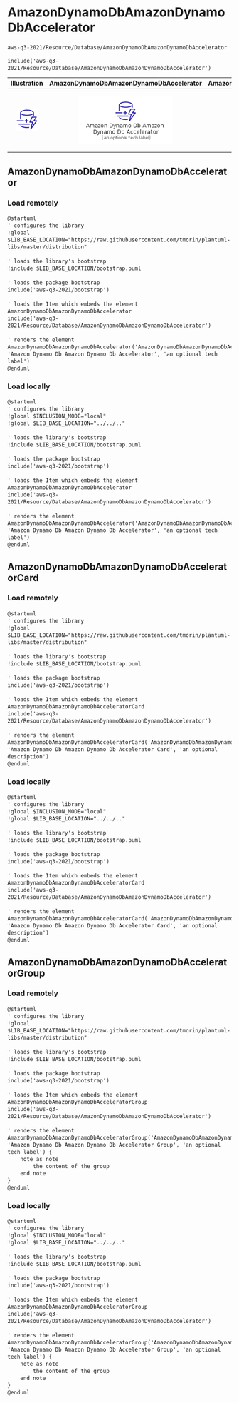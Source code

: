 # AmazonDynamoDbAmazonDynamoDbAccelerator


```text
aws-q3-2021/Resource/Database/AmazonDynamoDbAmazonDynamoDbAccelerator
```

```text
include('aws-q3-2021/Resource/Database/AmazonDynamoDbAmazonDynamoDbAccelerator')
```



| Illustration | AmazonDynamoDbAmazonDynamoDbAccelerator | AmazonDynamoDbAmazonDynamoDbAcceleratorCard | AmazonDynamoDbAmazonDynamoDbAcceleratorGroup |
| :---: | :---: | :---: | :---: |
| ![illustration for Illustration](../../../aws-q3-2021/Resource/Database/AmazonDynamoDbAmazonDynamoDbAccelerator.png) | ![illustration for AmazonDynamoDbAmazonDynamoDbAccelerator](../../../aws-q3-2021/Resource/Database/AmazonDynamoDbAmazonDynamoDbAccelerator.Local.png) | ![illustration for AmazonDynamoDbAmazonDynamoDbAcceleratorCard](../../../aws-q3-2021/Resource/Database/AmazonDynamoDbAmazonDynamoDbAcceleratorCard.Local.png) | ![illustration for AmazonDynamoDbAmazonDynamoDbAcceleratorGroup](../../../aws-q3-2021/Resource/Database/AmazonDynamoDbAmazonDynamoDbAcceleratorGroup.Local.png) |




## AmazonDynamoDbAmazonDynamoDbAccelerator

### Load remotely
```plantuml
@startuml
' configures the library
!global $LIB_BASE_LOCATION="https://raw.githubusercontent.com/tmorin/plantuml-libs/master/distribution"

' loads the library's bootstrap
!include $LIB_BASE_LOCATION/bootstrap.puml

' loads the package bootstrap
include('aws-q3-2021/bootstrap')

' loads the Item which embeds the element AmazonDynamoDbAmazonDynamoDbAccelerator
include('aws-q3-2021/Resource/Database/AmazonDynamoDbAmazonDynamoDbAccelerator')

' renders the element
AmazonDynamoDbAmazonDynamoDbAccelerator('AmazonDynamoDbAmazonDynamoDbAccelerator', 'Amazon Dynamo Db Amazon Dynamo Db Accelerator', 'an optional tech label')
@enduml
```

### Load locally
```plantuml
@startuml
' configures the library
!global $INCLUSION_MODE="local"
!global $LIB_BASE_LOCATION="../../.."

' loads the library's bootstrap
!include $LIB_BASE_LOCATION/bootstrap.puml

' loads the package bootstrap
include('aws-q3-2021/bootstrap')

' loads the Item which embeds the element AmazonDynamoDbAmazonDynamoDbAccelerator
include('aws-q3-2021/Resource/Database/AmazonDynamoDbAmazonDynamoDbAccelerator')

' renders the element
AmazonDynamoDbAmazonDynamoDbAccelerator('AmazonDynamoDbAmazonDynamoDbAccelerator', 'Amazon Dynamo Db Amazon Dynamo Db Accelerator', 'an optional tech label')
@enduml
```

## AmazonDynamoDbAmazonDynamoDbAcceleratorCard

### Load remotely
```plantuml
@startuml
' configures the library
!global $LIB_BASE_LOCATION="https://raw.githubusercontent.com/tmorin/plantuml-libs/master/distribution"

' loads the library's bootstrap
!include $LIB_BASE_LOCATION/bootstrap.puml

' loads the package bootstrap
include('aws-q3-2021/bootstrap')

' loads the Item which embeds the element AmazonDynamoDbAmazonDynamoDbAcceleratorCard
include('aws-q3-2021/Resource/Database/AmazonDynamoDbAmazonDynamoDbAccelerator')

' renders the element
AmazonDynamoDbAmazonDynamoDbAcceleratorCard('AmazonDynamoDbAmazonDynamoDbAcceleratorCard', 'Amazon Dynamo Db Amazon Dynamo Db Accelerator Card', 'an optional description')
@enduml
```

### Load locally
```plantuml
@startuml
' configures the library
!global $INCLUSION_MODE="local"
!global $LIB_BASE_LOCATION="../../.."

' loads the library's bootstrap
!include $LIB_BASE_LOCATION/bootstrap.puml

' loads the package bootstrap
include('aws-q3-2021/bootstrap')

' loads the Item which embeds the element AmazonDynamoDbAmazonDynamoDbAcceleratorCard
include('aws-q3-2021/Resource/Database/AmazonDynamoDbAmazonDynamoDbAccelerator')

' renders the element
AmazonDynamoDbAmazonDynamoDbAcceleratorCard('AmazonDynamoDbAmazonDynamoDbAcceleratorCard', 'Amazon Dynamo Db Amazon Dynamo Db Accelerator Card', 'an optional description')
@enduml
```

## AmazonDynamoDbAmazonDynamoDbAcceleratorGroup

### Load remotely
```plantuml
@startuml
' configures the library
!global $LIB_BASE_LOCATION="https://raw.githubusercontent.com/tmorin/plantuml-libs/master/distribution"

' loads the library's bootstrap
!include $LIB_BASE_LOCATION/bootstrap.puml

' loads the package bootstrap
include('aws-q3-2021/bootstrap')

' loads the Item which embeds the element AmazonDynamoDbAmazonDynamoDbAcceleratorGroup
include('aws-q3-2021/Resource/Database/AmazonDynamoDbAmazonDynamoDbAccelerator')

' renders the element
AmazonDynamoDbAmazonDynamoDbAcceleratorGroup('AmazonDynamoDbAmazonDynamoDbAcceleratorGroup', 'Amazon Dynamo Db Amazon Dynamo Db Accelerator Group', 'an optional tech label') {
    note as note
        the content of the group
    end note
}
@enduml
```

### Load locally
```plantuml
@startuml
' configures the library
!global $INCLUSION_MODE="local"
!global $LIB_BASE_LOCATION="../../.."

' loads the library's bootstrap
!include $LIB_BASE_LOCATION/bootstrap.puml

' loads the package bootstrap
include('aws-q3-2021/bootstrap')

' loads the Item which embeds the element AmazonDynamoDbAmazonDynamoDbAcceleratorGroup
include('aws-q3-2021/Resource/Database/AmazonDynamoDbAmazonDynamoDbAccelerator')

' renders the element
AmazonDynamoDbAmazonDynamoDbAcceleratorGroup('AmazonDynamoDbAmazonDynamoDbAcceleratorGroup', 'Amazon Dynamo Db Amazon Dynamo Db Accelerator Group', 'an optional tech label') {
    note as note
        the content of the group
    end note
}
@enduml
```

